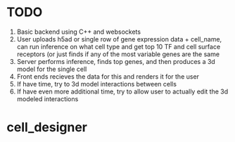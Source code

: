 # TODO
1. Basic backend using C++ and websockets
2. User uploads h5ad or single row of gene expression data + cell_name, can run inference on what cell type and get top 10 TF and cell surface receptors (or just finds if any of the most variable genes are the same
3. Server performs inference, finds top genes, and then produces a 3d model for the single cell
4. Front ends recieves the data for this and renders it for the user
5. If have time, try to 3d model interactions between cells
6. If have even more additional time, try to allow user to actually edit the 3d modeled interactions
# cell_designer
